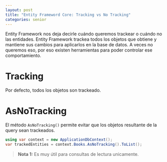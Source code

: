 ```yaml
---
layout: post
title: "Entity Frameword Core: Tracking vs No Tracking"
categories: senior
---
```


Entity Framework nos deja decirle cuándo<!--more--> queremos trackear o cuándo no las entidades. Entity Framework trackea todos los objetos que obtiene y mantiene sus cambios para aplicarlos en la base de datos. A veces no queremos eso, por eso existen herramientas para poder controlar ese comportamiento.

# Tracking

Por defecto, todos los objetos son trackeado.

# AsNoTracking

El método `AsNoTracking()` permite evitar que los objetos resultante de la query sean trackeados.

```csharp
using var context = new ApplicationDbContext();
var trackedEntities = context.Books.AsNoTracking().ToList();
```

> **Nota 1:** Es muy útil para consultas de lectura unicamente.
